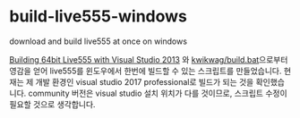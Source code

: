 # build-live555-windows
download and build live555 at once on windows

[Building 64bit Live555 with Visual Studio 2013](https://stackoverflow.com/questions/29041258/building-64bit-live555-with-visual-studio-2013) 와 [kwikwag/build.bat](https://gist.github.com/kwikwag/c8b715a056b69b5fc07efe05e42187b1)으로부터 영감을 얻어 live555를 윈도우에서 한번에 빌드할 수 있는 스크립트를 만들었습니다.
현재는 제 개발 환경인 visual studio 2017 professional로 빌드가 되는 것을 확인했습니다.
community 버전은 visual studio 설치 위치가 다를 것이므로, 스크립트 수정이 필요할 것으로 생각합니다.
